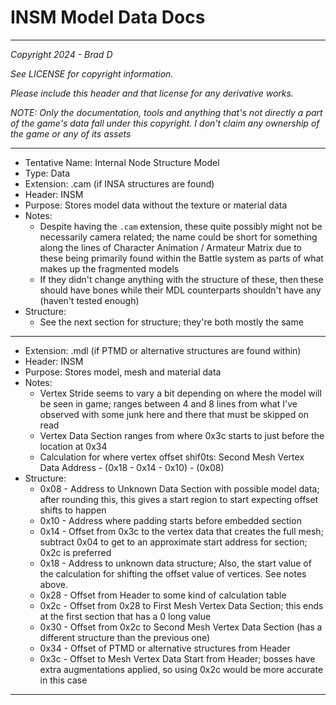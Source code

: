 # INSM Model Data Docs

---

*Copyright 2024 - Brad D*

*See LICENSE for copyright information.*

*Please include this header and that license for any derivative works.*

*NOTE: Only the documentation, tools and anything that's not directly a part of the game's data fall under this copyright. I don't claim any ownership of the game or any of its assets*

---

* Tentative Name: Internal Node Structure Model
* Type: Data
* Extension: .cam (if INSA structures are found)
* Header: INSM
* Purpose: Stores model data without the texture or material data
* Notes:
	* Despite having the `.cam` extension, these quite possibly might not be necessarily camera related; the name could be short for something along the lines of Character Animation / Armateur Matrix due to these being primarily found within the Battle system as parts of what makes up the fragmented models
	* If they didn't change anything with the structure of these, then these should have bones while their MDL counterparts shouldn't have any (haven't tested enough)
* Structure:
	* See the next section for structure; they're both mostly the same

---

* Extension: .mdl (if PTMD or alternative structures are found within)
* Header: INSM
* Purpose: Stores model, mesh and material data
* Notes:
	* Vertex Stride seems to vary a bit depending on where the model will be seen in game; ranges between 4 and 8 lines from what I've observed with some junk here and there that must be skipped on read
	* Vertex Data Section ranges from where 0x3c starts to just before the location at 0x34
	* Calculation for where vertex offset shif0ts: Second Mesh Vertex Data Address - <Values of these addresses subtracted>(0x18 - 0x14 - 0x10) - <Round this to nearest byte>(0x08)
* Structure:
	* 0x08 - Address to Unknown Data Section with possible model data; after rounding this, this gives a start region to start expecting offset shifts to happen
	* 0x10 - Address where padding starts before embedded section
	* 0x14 - Offset from 0x3c to the vertex data that creates the full mesh; subtract 0x04 to get to an approximate start address for section; 0x2c is preferred
	* 0x18 - Address to unknown data structure; Also, the start value of the calculation for shifting the offset value of vertices. See notes above.
	* 0x28 - Offset from Header to some kind of calculation table
	* 0x2c - Offset from 0x28 to First Mesh Vertex Data Section; this ends at the first section that has a 0 long value
	* 0x30 - Offset from 0x2c to Second Mesh Vertex Data Section (has a different structure than the previous one)
	* 0x34 - Offset of PTMD or alternative structures from Header
	* 0x3c - Offset to Mesh Vertex Data Start from Header; bosses have extra augmentations applied, so using 0x2c would be more accurate in this case

---